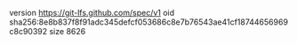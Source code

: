 version https://git-lfs.github.com/spec/v1
oid sha256:8e8b837f8f91adc345defcf053686c8e7b76543ae41cf18744656969c8c90392
size 8626
